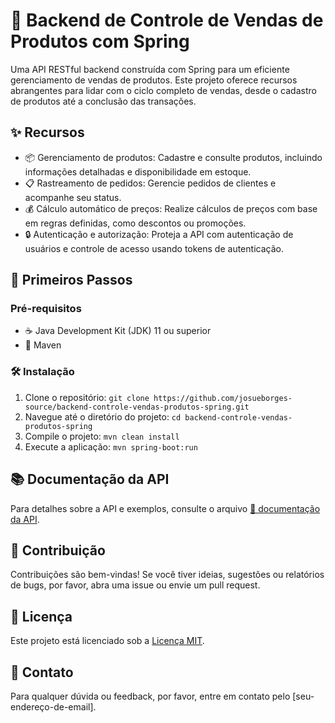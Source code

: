 # 🚀 Backend de Controle de Vendas de Produtos com Spring

Uma API RESTful backend construída com Spring para um eficiente gerenciamento de vendas de produtos. Este projeto oferece recursos abrangentes para lidar com o ciclo completo de vendas, desde o cadastro de produtos até a conclusão das transações.

## ✨ Recursos

- 📦 Gerenciamento de produtos: Cadastre e consulte produtos, incluindo informações detalhadas e disponibilidade em estoque.
- 📋 Rastreamento de pedidos: Gerencie pedidos de clientes e acompanhe seu status.
- 💰 Cálculo automático de preços: Realize cálculos de preços com base em regras definidas, como descontos ou promoções.
- 🔒 Autenticação e autorização: Proteja a API com autenticação de usuários e controle de acesso usando tokens de autenticação.

## 🚀 Primeiros Passos

### Pré-requisitos

- ☕ Java Development Kit (JDK) 11 ou superior
- 🧰 Maven

### 🛠️ Instalação

1. Clone o repositório: `git clone https://github.com/josueborges-source/backend-controle-vendas-produtos-spring.git`
2. Navegue até o diretório do projeto: `cd backend-controle-vendas-produtos-spring`
3. Compile o projeto: `mvn clean install`
4. Execute a aplicação: `mvn spring-boot:run`

## 📚 Documentação da API

Para detalhes sobre a API e exemplos, consulte o arquivo [📖 documentação da API](docs/api-docs.md).

## 🤝 Contribuição

Contribuições são bem-vindas! Se você tiver ideias, sugestões ou relatórios de bugs, por favor, abra uma issue ou envie um pull request.

## 📝 Licença

Este projeto está licenciado sob a [Licença MIT](LICENSE).

## 📧 Contato

Para qualquer dúvida ou feedback, por favor, entre em contato pelo [seu-endereço-de-email].
